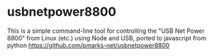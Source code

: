 # usbnetpower8800
This is a simple command-line tool for controlling the "USB Net Power 8800" from Linux (etc.) using Node and USB, ported to javascript from python https://github.com/pmarks-net/usbnetpower8800
